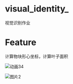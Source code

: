 # visual_identity_
视觉识别作业

# Feature
计算物块形心坐标，计算叶子面积

![动画34](https://user-images.githubusercontent.com/81625961/118597040-be675d80-b7de-11eb-9aab-acf381bfd9e0.gif)

![图片2](https://user-images.githubusercontent.com/81625961/140939786-168621ee-d4ca-4234-80c5-0c5d5b7064ab.gif)
